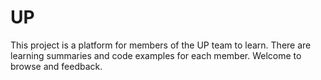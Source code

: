 # UP
This project is a platform for members of the UP team to learn. There are learning summaries and code examples for each member. Welcome to browse and feedback.
